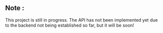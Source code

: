 ## Note : 
This project is still in progress. The API has not been implemented yet due to the backend not being established so far, but it will be soon!
